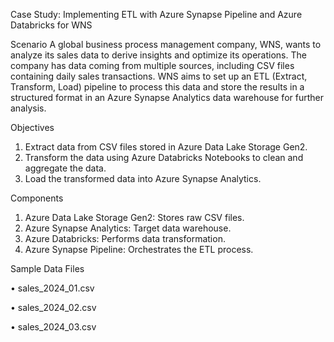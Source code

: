 
Case Study: Implementing ETL with Azure Synapse Pipeline and Azure Databricks for WNS

Scenario
A global business process management company, WNS, wants to analyze its sales data to derive insights and optimize its operations. The company has data coming from multiple sources, including CSV files containing daily sales transactions. WNS aims to set up an ETL (Extract, Transform, Load) pipeline to process this data and store the results in a structured format in an Azure Synapse Analytics data warehouse for further analysis.

Objectives
1.	Extract data from CSV files stored in Azure Data Lake Storage Gen2.
2.	Transform the data using Azure Databricks Notebooks to clean and aggregate the data.
3.	Load the transformed data into Azure Synapse Analytics.

Components
1.	Azure Data Lake Storage Gen2: Stores raw CSV files.
2.	Azure Synapse Analytics: Target data warehouse.
3.	Azure Databricks: Performs data transformation.
4.	Azure Synapse Pipeline: Orchestrates the ETL process.

Sample Data Files

•	sales_2024_01.csv

•	sales_2024_02.csv

•	sales_2024_03.csv


